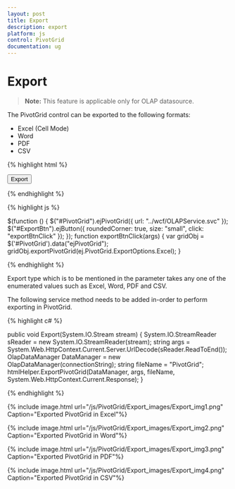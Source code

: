 ```yaml
---
layout: post
title: Export
description: export
platform: js
control: PivotGrid
documentation: ug
---
```


# Export

> **Note:** This feature is applicable only for OLAP datasource.

The PivotGrid control can be exported to the following formats:
* Excel (Cell Mode)
* Word
* PDF
* CSV

{% highlight html %}

<div>
    <button id="ExportBtn">Export</button>
</div>

{% endhighlight %}

{% highlight js %}

$(function () {
     $("#PivotGrid").ejPivotGrid({ 
           url: "../wcf/OLAPService.svc"
     });
     $("#ExportBtn").ejButton({
           roundedCorner: true,
           size: "small",
           click: "exportBtnClick"
     });
});
function exportBtnClick(args) {
    var gridObj = $('#PivotGrid').data("ejPivotGrid");
    gridObj.exportPivotGrid(ej.PivotGrid.ExportOptions.Excel);
}

{% endhighlight %}

Export type which is to be mentioned in the parameter takes any one of the enumerated values such as Excel, Word, PDF and CSV.

The following service method needs to be added in-order to perform exporting in PivotGrid.

{% highlight c# %}

public void Export(System.IO.Stream stream)
{
    System.IO.StreamReader sReader = new System.IO.StreamReader(stream);
    string args = System.Web.HttpContext.Current.Server.UrlDecode(sReader.ReadToEnd());
    OlapDataManager DataManager = new OlapDataManager(connectionString);
    string fileName = "PivotGrid";
    htmlHelper.ExportPivotGrid(DataManager, args, fileName,
    System.Web.HttpContext.Current.Response);
}

{% endhighlight %}

{% include image.html url="/js/PivotGrid/Export_images/Export_img1.png" Caption="Exported PivotGrid in Excel"%}

{% include image.html url="/js/PivotGrid/Export_images/Export_img2.png" Caption="Exported PivotGrid in Word"%}

{% include image.html url="/js/PivotGrid/Export_images/Export_img3.png" Caption="Exported PivotGrid in PDF"%}

{% include image.html url="/js/PivotGrid/Export_images/Export_img4.png" Caption="Exported PivotGrid in CSV"%}



